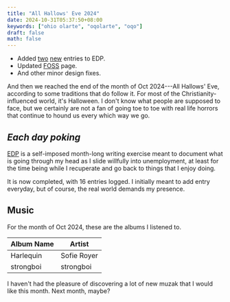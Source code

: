 ```yaml
---
title: "All Hallows' Eve 2024"
date: 2024-10-31T05:37:50+08:00
keywords: ["ohio olarte", "oqolarte", "oqo"]
draft: false
math: false
---
```


- Added [two](/edp/#day-14) [new](/edp/#day-15) entries to EDP.
- Updated [FOSS](/foss) page.
- And other minor design fixes.

And then we reached the end of the month of Oct 2024---All Hallows' Eve,
according to some traditions that do follow it. For most of the
Christianity-influenced world, it's Halloween. I don't know what people
are supposed to face, but we certainly are not a fan of going toe to toe
with real life horrors that continue to hound us every which way we go.

## *Each day poking*

[EDP](/edp) is a self-imposed month-long writing exercise meant to document what
is going through my head as I slide willfully into unemployment, at
least for the time being while I recuperate and go back to things that I
enjoy doing.

It is now completed, with 16 entries logged. I initially meant to add
entry everyday, but of course, the real world demands my presence.

## Music

For the month of Oct 2024, these are the albums I listened to.

| Album Name | Artist      |
|------------|-------------|
| Harlequin  | Sofie Royer |
| strongboi  | strongboi   |

I haven't had the pleasure of discovering a lot of new muzak that I
would like this month. Next month, maybe?
